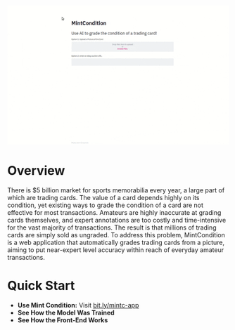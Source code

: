 <p align="center">
<img src = "mint_condition_readme_demo.gif" size="130%">
</center>

# Overview
There is $5 billion market for sports memorabilia every year, a large part of which are trading cards. The value of a card depends highly on its condition, yet existing ways to grade the condition of a card are not effective for most transactions. Amateurs are highly inaccurate at grading cards themselves, and expert annotations are too costly and time-intensive for the vast majority of transactions. The result is that millions of trading cards are simply sold as ungraded. To address this problem, MintCondition is a web application that automatically grades trading cards from a picture, aiming to put near-expert level accuracy within reach of everyday amateur transactions.

# Quick Start
* **Use Mint Condition:** Visit [bit.ly/mintc-app](bit.ly/mintc-app)
* **See How the Model Was Trained** [](scripts/train_ml_model.py)
* **See How the Front-End Works** [](front_end/MintCondition.py)
